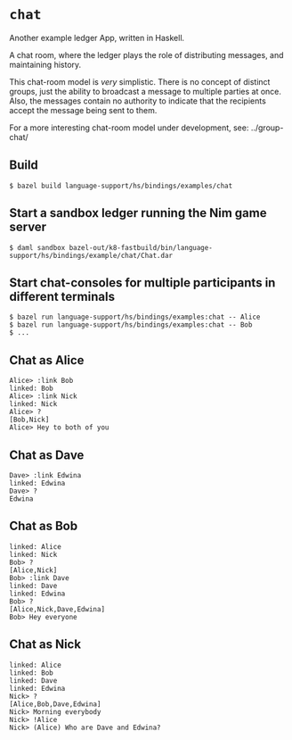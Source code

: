 
# `chat`

Another example ledger App, written in Haskell.

A chat room, where the ledger plays the role of distributing messages, and maintaining history.

This chat-room model is *very* simplistic. There is no concept of distinct groups, just the ability to broadcast a message to multiple parties at once. Also, the messages contain no authority to indicate that the recipients accept the message being sent to them.

For a more interesting chat-room model under development, see: ../group-chat/


## Build

    $ bazel build language-support/hs/bindings/examples/chat

## Start a sandbox ledger running the Nim game server

    $ daml sandbox bazel-out/k8-fastbuild/bin/language-support/hs/bindings/example/chat/Chat.dar

## Start chat-consoles for multiple participants in different terminals

    $ bazel run language-support/hs/bindings/examples:chat -- Alice
    $ bazel run language-support/hs/bindings/examples:chat -- Bob
    $ ...

## Chat as Alice

    Alice> :link Bob
    linked: Bob
    Alice> :link Nick
    linked: Nick
    Alice> ?
    [Bob,Nick]
    Alice> Hey to both of you

## Chat as Dave

    Dave> :link Edwina
    linked: Edwina
    Dave> ?
    Edwina

## Chat as Bob

    linked: Alice
    linked: Nick
    Bob> ?
    [Alice,Nick]
    Bob> :link Dave
    linked: Dave
    linked: Edwina
    Bob> ?
    [Alice,Nick,Dave,Edwina]
    Bob> Hey everyone

## Chat as Nick

    linked: Alice
    linked: Bob
    linked: Dave
    linked: Edwina
    Nick> ?
    [Alice,Bob,Dave,Edwina]
    Nick> Morning everybody
    Nick> !Alice
    Nick> (Alice) Who are Dave and Edwina?
